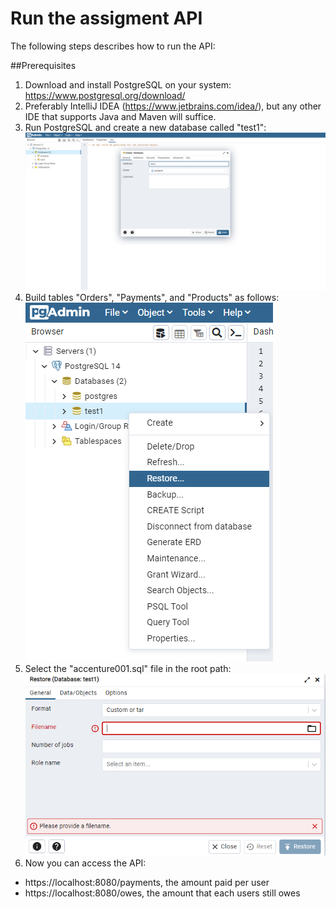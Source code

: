 # Run the assigment API
The following steps describes how to run the API:

##Prerequisites
1. Download and install PostgreSQL on your system: https://www.postgresql.org/download/
2. Preferably IntelliJ IDEA (https://www.jetbrains.com/idea/), but any other IDE that supports Java and Maven will suffice.
3. Run PostgreSQL and create a new database called "test1":
![img.png](img.png)
4. Build tables "Orders", "Payments", and "Products" as follows:
![img_1.png](img_1.png)
5. Select the "accenture001.sql" file in the root path:
![img_2.png](img_2.png)
6. Now you can access the API:
* https://localhost:8080/payments, the amount paid per user
* https://localhost:8080/owes, the amount that each users still owes